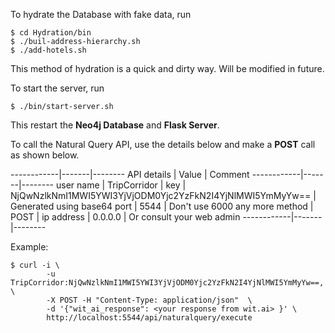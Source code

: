 To hydrate the Database with fake data, run
```
$ cd Hydration/bin
$ ./buil-address-hierarchy.sh
$ ./add-hotels.sh
```
This method of hydration is a quick and dirty way.
Will be modified in future.

To start the server, run
```
$ ./bin/start-server.sh
```
This restart the **Neo4j Database** and **Flask Server**.

To call the Natural Query API, use the details below 
and make a **POST** call as shown below.

------------|-------|--------
API details | Value | Comment
------------|-------|--------
user name | TripCorridor | 
key | NjQwNzlkNmI1MWI5YWI3YjVjODM0Yjc2YzFkN2I4YjNlMWI5YmMyYw== | Generated using base64
port | 5544 | Don't use 6000 any more
method | POST |
ip address | 0.0.0.0 | Or consult your web admin
------------|-------|--------

Example:

```
$ curl -i \ 
        -u TripCorridor:NjQwNzlkNmI1MWI5YWI3YjVjODM0Yjc2YzFkN2I4YjNlMWI5YmMyYw==, \
        -X POST -H "Content-Type: application/json"  \
        -d '{"wit_ai_response": <your response from wit.ai> }' \
        http://localhost:5544/api/naturalquery/execute
```
